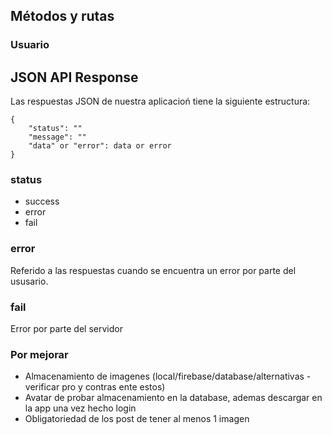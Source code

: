 ## Métodos y rutas

### Usuario


## JSON API Response
Las respuestas JSON de nuestra aplicacioń tiene la siguiente estructura:
```
{
    "status": ""
    "message": ""
    "data" or "error": data or error
}
```
### status
- success
- error
- fail

### error
Referido a las respuestas cuando se encuentra un error por parte del ususario.

### fail
Error por parte del servidor


### Por mejorar
- Almacenamiento de imagenes (local/firebase/database/alternativas - verificar pro y contras ente estos) 
- Avatar de probar almacenamiento en la database, ademas descargar en la app una vez hecho login
- Obligatoriedad de los post de tener al menos 1 imagen
